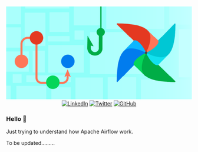 <p align="center">
  <a href="https://www.linkedin.com/in/rshekhar93/"><img src="airflow.png" alt="banner" href=""></a>
  <a href="https://www.linkedin.com/in/rshekhar93/"><img src="https://img.shields.io/badge/LinkedIn-rshekhar93-blue?style=flat-square&logo=linkedin" alt="LinkedIn" href="https://www.linkedin.com/in/rshekhar93/"></a>
  <a href="https://twitter.com/rss_193"><img src="https://img.shields.io/twitter/follow/rss_193?style=flat-square&logo=twitter" alt="Twitter" href="https://twitter.com/rss_193"></a>
  <a href="https://www.github.com/rshekhar93/"><img src="https://img.shields.io/badge/GitHub-rshekhar93-lightgrey?style=flat-square&logo=github" alt="GitHub" href="https://www.github.com/rshekhar93/"></a>
  </br>
</p>

### Hello 👋 

Just trying to understand how Apache Airflow work.

To be updated.........

